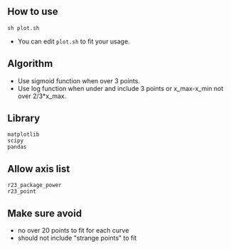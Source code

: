 ## How to use
```
sh plot.sh
```
- You can edit `plot.sh` to fit your usage.

## Algorithm
- Use sigmoid function when over 3 points.
- Use log function when under and include 3 points or x_max-x_min not over 2/3*x_max.

## Library
```
matplotlib
scipy
pandas
```

## Allow axis list
```
r23_package_power
r23_point
```

## Make sure avoid
- no over 20 points to fit for each curve
- should not include "strange points" to fit